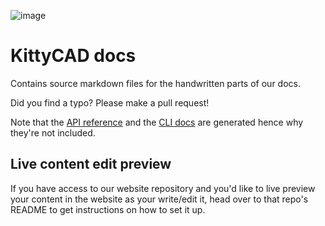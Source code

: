 ![image](https://user-images.githubusercontent.com/19377312/165883233-3bdbc9fb-ddf9-4173-8cf2-d1b70ab7127d.png)

# KittyCAD docs

Contains source markdown files for the handwritten parts of our docs.

Did you find a typo? Please make a pull request!

Note that the [API reference](https://kittycad.io/docs/api) and the [CLI docs](https://kittycad.io/docs/cli/manual) are generated hence why they're not included.

## Live content edit preview

If you have access to our website repository and you'd like to live preview your content in the website as your write/edit it, head over to that repo's README to get instructions on how to set it up.